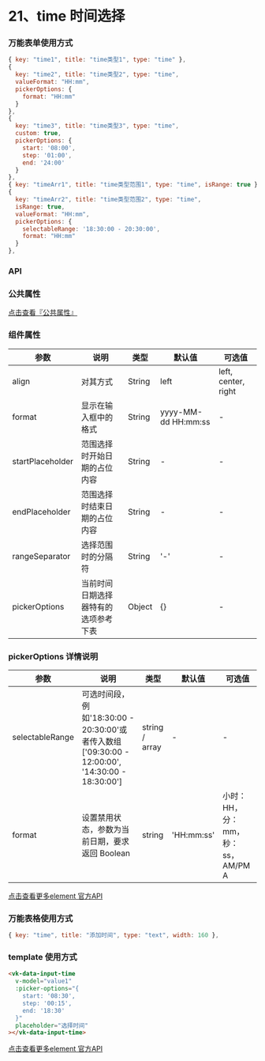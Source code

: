 # 21、time 时间选择

### 万能表单使用方式

```js
{ key: "time1", title: "time类型1", type: "time" },
{
  key: "time2", title: "time类型2", type: "time",
  valueFormat: "HH:mm",
  pickerOptions: {
    format: "HH:mm"
  }
},
{
  key: "time3", title: "time类型3", type: "time",
  custom: true,
  pickerOptions: {
    start: '08:00',
    step: '01:00',
    end: '24:00'
  }
},
{ key: "timeArr1", title: "time类型范围1", type: "time", isRange: true },
{
  key: "timeArr2", title: "time类型范围2", type: "time",
  isRange: true,
  valueFormat: "HH:mm",
  pickerOptions: {
    selectableRange: '18:30:00 - 20:30:00',
    format: "HH:mm"
  }
},
```

### API

### 公共属性

[点击查看『公共属性』](https://vkdoc.fsq.pub/admin/components/0%E3%80%81public.html)

### 组件属性

| 参数             | 说明                           | 类型    | 默认值  | 可选值 |
|------------------|-------------------------------|---------|--------|-------|
| align            | 对其方式 | String  | left | left, center, right  |
| format          | 显示在输入框中的格式 | String  | yyyy-MM-dd HH:mm:ss | - |
| startPlaceholder    | 范围选择时开始日期的占位内容 | String  | - | -  |
| endPlaceholder    | 范围选择时结束日期的占位内容 | String  | - | -  |
| rangeSeparator    | 选择范围时的分隔符 | String  | '-' | - |
| pickerOptions    | 当前时间日期选择器特有的选项参考下表 | Object  | {} | - |

### pickerOptions 详情说明

| 参数             | 说明                           | 类型    | 默认值  | 可选值 |
|------------------|-------------------------------|---------|--------|-------|
| selectableRange            |可选时间段，例如'18:30:00 - 20:30:00'或者传入数组['09:30:00 - 12:00:00', '14:30:00 - 18:30:00'] | string / array  | - | - |
| format            | 设置禁用状态，参数为当前日期，要求返回 Boolean| string  | 'HH:mm:ss' | 小时：HH，分：mm，秒：ss，AM/PM A |

[点击查看更多element 官方API](https://element.eleme.cn/#/zh-CN/component/time-picker)


### 万能表格使用方式

```js
{ key: "time", title: "添加时间", type: "text", width: 160 },
```

### template 使用方式

```html
<vk-data-input-time
  v-model="value1"
  :picker-options="{
    start: '08:30',
    step: '00:15',
    end: '18:30'
  }"
  placeholder="选择时间"
></vk-data-input-time>
```

[点击查看更多element 官方API](https://element.eleme.cn/#/zh-CN/component/time-picker)